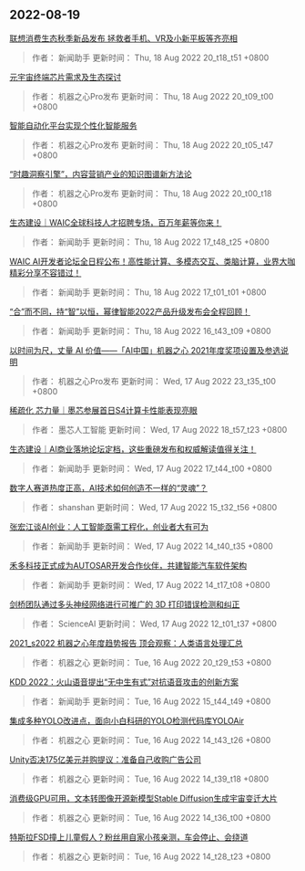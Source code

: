 
## 2022-08-19

 [联想消费生态秋季新品发布 拯救者手机、VR及小新平板等齐亮相](https://www.jiqizhixin.com/articles/2022-08-18-9)

> 作者： 新闻助手  更新时间： Thu, 18 Aug 2022 20_t18_t51 +0800

 [元宇宙终端芯片需求及生态探讨](https://www.jiqizhixin.com/articles/2022-08-18-8)

> 作者： 机器之心Pro发布  更新时间： Thu, 18 Aug 2022 20_t09_t00 +0800

 [智能自动化平台实现个性化智能服务](https://www.jiqizhixin.com/articles/2022-08-18-7)

> 作者： 机器之心Pro发布  更新时间： Thu, 18 Aug 2022 20_t05_t47 +0800

 [“时趣洞察引擎”，内容营销产业的知识图谱新方法论](https://www.jiqizhixin.com/articles/2022-08-18-6)

> 作者： 机器之心Pro发布  更新时间： Thu, 18 Aug 2022 20_t00_t18 +0800

 [生态建设｜WAIC全球科技人才招聘专场，百万年薪等你来！](https://www.jiqizhixin.com/articles/2022-08-18-5)

> 作者： 新闻助手  更新时间： Thu, 18 Aug 2022 17_t48_t25 +0800

 [WAIC AI开发者论坛全日程公布！高性能计算、多模态交互、类脑计算，业界大咖精彩分享不容错过！](https://www.jiqizhixin.com/articles/2022-08-18-3)

> 作者： 新闻助手  更新时间： Thu, 18 Aug 2022 17_t01_t01 +0800

 [“合”而不同，持“智”以恒，幂律智能2022产品升级发布会全程回顾！](https://www.jiqizhixin.com/articles/2022-08-18-2)

> 作者： 新闻助手  更新时间： Thu, 18 Aug 2022 16_t43_t09 +0800

 [以时间为尺，丈量 AI 价值——「AI中国」机器之心 2021年度奖项设置及参选说明](https://www.jiqizhixin.com/articles/2022AwardSetting)

> 作者： 机器之心Pro发布  更新时间： Wed, 17 Aug 2022 23_t35_t00 +0800

 [稀疏化 芯力量｜墨芯参展首日S4计算卡性能表现亮眼](https://www.jiqizhixin.com/articles/2022-08-13)

> 作者： 墨芯人工智能  更新时间： Wed, 17 Aug 2022 18_t57_t23 +0800

 [生态建设｜AI商业落地论坛定档，这些重磅发布和权威解读值得关注！](https://www.jiqizhixin.com/articles/2022-08-18-4)

> 作者： 新闻助手  更新时间： Wed, 17 Aug 2022 17_t44_t00 +0800

 [数字人赛道热度正高，AI技术如何创造不一样的“灵魂”？](https://www.jiqizhixin.com/articles/2022-08-17-7)

> 作者： shanshan  更新时间： Wed, 17 Aug 2022 15_t32_t56 +0800

 [张宏江谈AI创业：人工智能亟需工程化，创业者大有可为](https://www.jiqizhixin.com/articles/2022-08-17-5)

> 作者： 新闻助手  更新时间： Wed, 17 Aug 2022 14_t40_t35 +0800

 [禾多科技正式成为AUTOSAR开发合作伙伴，共建智能汽车软件架构](https://www.jiqizhixin.com/articles/2022-08-17-4)

> 作者： 新闻助手  更新时间： Wed, 17 Aug 2022 14_t17_t08 +0800

 [剑桥团队通过多头神经网络进行可推广的 3D 打印错误检测和纠正](https://www.jiqizhixin.com/articles/2022-08-17-3)

> 作者： ScienceAI  更新时间： Wed, 17 Aug 2022 12_t01_t37 +0800

 [2021_s2022 机器之心年度趋势报告   顶会观察：人类语言处理汇总](https://www.jiqizhixin.com/articles/2022-08-16-11)

> 作者： 机器之心  更新时间： Tue, 16 Aug 2022 20_t29_t53 +0800

 [KDD 2022：火山语音提出“无中生有式”对抗语音攻击的创新方案](https://www.jiqizhixin.com/articles/2022-08-16-9)

> 作者： 新闻助手  更新时间： Tue, 16 Aug 2022 15_t44_t49 +0800

 [集成多种YOLO改进点，面向小白科研的YOLO检测代码库YOLOAir](https://www.jiqizhixin.com/articles/2022-08-16-6)

> 作者： 机器之心  更新时间： Tue, 16 Aug 2022 14_t43_t26 +0800

 [Unity否决175亿美元并购提议：准备自己收购广告公司](https://www.jiqizhixin.com/articles/2022-08-16-5)

> 作者： 机器之心  更新时间： Tue, 16 Aug 2022 14_t39_t18 +0800

 [消费级GPU可用，文本转图像开源新模型Stable Diffusion生成宇宙变迁大片](https://www.jiqizhixin.com/articles/2022-08-16-4)

> 作者： 机器之心  更新时间： Tue, 16 Aug 2022 14_t36_t00 +0800

 [特斯拉FSD撞上儿童假人？粉丝用自家小孩亲测，车会停止、会绕道](https://www.jiqizhixin.com/articles/2022-08-16-3)

> 作者： 机器之心  更新时间： Tue, 16 Aug 2022 14_t28_t23 +0800
